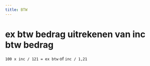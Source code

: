 ```yaml
---
title: BTW
---
```


# ex btw bedrag uitrekenen van inc btw bedrag
```100 x inc / 121 = ex btw```
of
```inc / 1,21```

